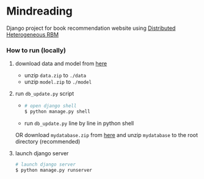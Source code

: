 # Mindreading
Django project for book recommendation website using [Distributed Heterogeneous RBM](https://github.com/leee5495/Distributed_Heterogeneous_RBM)

### How to run (locally)
1. download data and model from [here](https://drive.google.com/drive/folders/12QRYrRv2_1wTrJcaAekISDgaawMz64z4?usp=sharing)
    - unzip `data.zip` to `./data`
    - unzip `model.zip` to `./model`
  
2. run `db_update.py` script
   - ``` python
     # open django shell
     $ python manage.py shell
     ```
    - run `db_update.py` line by line in python shell
   
   OR download `mydatabase.zip` from [here](https://drive.google.com/drive/folders/12QRYrRv2_1wTrJcaAekISDgaawMz64z4?usp=sharing) and unzip `mydatabase` to the root directory (recommended)
  
3. launch django server
   ``` python
   # launch django server
   $ python manage.py runserver
   ```
